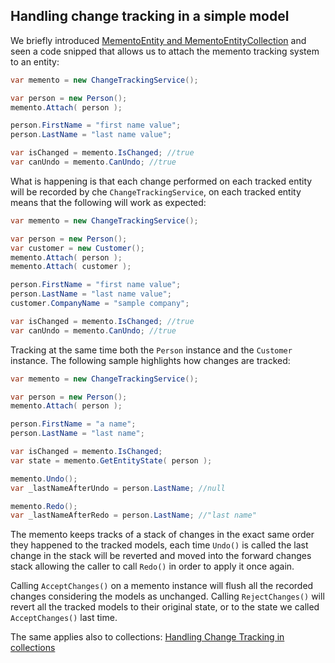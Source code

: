 ## Handling change tracking in a simple model

We briefly introduced [MementoEntity and MementoEntityCollection](memento-entities.md) and seen a code snipped that allows us to attach the memento tracking system to an entity:

```csharp
var memento = new ChangeTrackingService();

var person = new Person();
memento.Attach( person );

person.FirstName = "first name value";
person.LastName = "last name value";

var isChanged = memento.IsChanged; //true
var canUndo = memento.CanUndo; //true
```

What is happening is that each change performed on each tracked entity will be recorded by che `ChangeTrackingService`, on each tracked entity means that the following will work as expected:

```csharp
var memento = new ChangeTrackingService();

var person = new Person();
var customer = new Customer();
memento.Attach( person );
memento.Attach( customer );

person.FirstName = "first name value";
person.LastName = "last name value";
customer.CompanyName = "sample company";

var isChanged = memento.IsChanged; //true
var canUndo = memento.CanUndo; //true
```

Tracking at the same time both the `Person` instance and the `Customer` instance. The following sample highlights how changes are tracked:

```csharp
var memento = new ChangeTrackingService();

var person = new Person();
memento.Attach( person );

person.FirstName = "a name";
person.LastName = "last name";

var isChanged = memento.IsChanged;
var state = memento.GetEntityState( person );

memento.Undo();
var _lastNameAfterUndo = person.LastName; //null

memento.Redo();
var _lastNameAfterRedo = person.LastName; //"last name"
```

The memento keeps tracks of a stack of changes in the exact same order they happened to the tracked models, each time `Undo()` is called the last change in the stack will be reverted and moved into the forward changes stack allowing the caller to call `Redo()` in order to apply it once again.

Calling `AcceptChanges()` on a memento instance will flush all the recorded changes considering the models as unchanged. Calling `RejectChanges()` will revert all the tracked models to their original state, or to the state we called `AcceptChanges()` last time.

The same applies also to collections: [Handling Change Tracking in collections](collections.md)